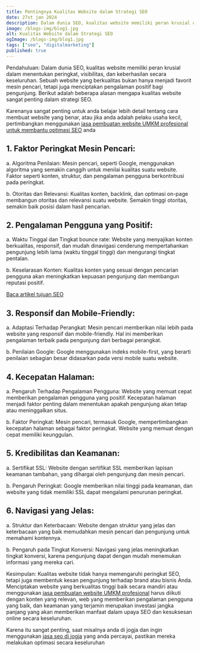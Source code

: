 ```yaml
---
title: Pentingnya Kualitas Website dalam Strategi SEO
date: 27st jan 2024
description: Dalam dunia SEO, kualitas website memiliki peran krusial dalam menentukan peringkat, visibilitas, dan keberhasilan secara keseluruhan.
image: /blogs-img/blog1.jpg
alt: Kualitas Website dalam Strategi SEO
ogImage: /blogs-img/blog1.jpg
tags: ["seo", "digitalmarketing"]
published: true
---
```


Pendahuluan:
Dalam dunia SEO, kualitas website memiliki peran krusial dalam menentukan peringkat, visibilitas, dan keberhasilan secara keseluruhan. Sebuah website yang berkualitas bukan hanya menjadi favorit mesin pencari, tetapi juga menciptakan pengalaman positif bagi pengunjung. Berikut adalah beberapa alasan mengapa kualitas website sangat penting dalam strategi SEO.

Karenanya sangat penting untuk anda belajar lebih detail tentang cara membuat website yang benar, atau jika anda adalah pelaku usaha kecil, pertimbangkan menggunakan <a target="_blank" rel="dofollow" href="https://roofel.com/pembuatan-website-umkm"> jasa pembuatan website UMKM profesional untuk membantu optimasi SEO</a> anda

## 1. Faktor Peringkat Mesin Pencari:

a. Algoritma Penilaian:
Mesin pencari, seperti Google, menggunakan algoritma yang semakin canggih untuk menilai kualitas suatu website. Faktor seperti konten, struktur, dan pengalaman pengguna berkontribusi pada peringkat.

b. Otoritas dan Relevansi:
Kualitas konten, backlink, dan optimasi on-page membangun otoritas dan relevansi suatu website. Semakin tinggi otoritas, semakin baik posisi dalam hasil pencarian.

## 2. Pengalaman Pengguna yang Positif:

a. Waktu Tinggal dan Tingkat bounce rate:
Website yang menyajikan konten berkualitas, responsif, dan mudah dinavigasi cenderung mempertahankan pengunjung lebih lama (waktu tinggal tinggi) dan mengurangi tingkat pentalan.

b. Keselarasan Konten:
Kualitas konten yang sesuai dengan pencarian pengguna akan meningkatkan kepuasan pengunjung dan membangun reputasi positif.

[Baca artikel tujuan SEO](/blogs/tujuan-seo)

## 3. Responsif dan Mobile-Friendly:

a. Adaptasi Terhadap Perangkat:
Mesin pencari memberikan nilai lebih pada website yang responsif dan mobile-friendly. Hal ini memberikan pengalaman terbaik pada pengunjung dari berbagai perangkat.

b. Penilaian Google:
Google menggunakan indeks mobile-first, yang berarti penilaian sebagian besar didasarkan pada versi mobile suatu website.

## 4. Kecepatan Halaman:

a. Pengaruh Terhadap Pengalaman Pengguna:
Website yang memuat cepat memberikan pengalaman pengguna yang positif. Kecepatan halaman menjadi faktor penting dalam menentukan apakah pengunjung akan tetap atau meninggalkan situs.

b. Faktor Peringkat:
Mesin pencari, termasuk Google, mempertimbangkan kecepatan halaman sebagai faktor peringkat. Website yang memuat dengan cepat memiliki keunggulan.

## 5. Kredibilitas dan Keamanan:

a. Sertifikat SSL:
Website dengan sertifikat SSL memberikan lapisan keamanan tambahan, yang dihargai oleh pengunjung dan mesin pencari.

b. Pengaruh Peringkat:
Google memberikan nilai tinggi pada keamanan, dan website yang tidak memiliki SSL dapat mengalami penurunan peringkat.

## 6. Navigasi yang Jelas:

a. Struktur dan Keterbacaan:
Website dengan struktur yang jelas dan keterbacaan yang baik memudahkan mesin pencari dan pengunjung untuk memahami kontennya.

b. Pengaruh pada Tingkat Konversi:
Navigasi yang jelas meningkatkan tingkat konversi, karena pengunjung dapat dengan mudah menemukan informasi yang mereka cari.

Kesimpulan:
Kualitas website tidak hanya memengaruhi peringkat SEO, tetapi juga membentuk kesan pengunjung terhadap brand atau bisnis Anda. Menciptakan website yang berkualitas tinggi baik secara mandiri atau menggunakan
<a target="_blank" rel="dofollow" href="https://roofel.com/pembuatan-website-umkm"> jasa pembuatan website UMKM profesional</a> harus diikuti dengan konten yang relevan,  web yang memberikan pengalaman pengguna yang baik, dan keamanan yang terjamin merupakan investasi jangka panjang yang akan memberikan manfaat dalam upaya SEO dan kesuksesan online secara keseluruhan.

Karena itu sangat penting, saat misalnya anda di jogja dan ingin menggunakan <a target="_blank" rel="dofollow" href="https://roofel.com/pembuatan-website-umkm"> jasa seo di jogja</a> yang anda percayai, pastikan mereka melakukan optimasi secara keseluruhan
